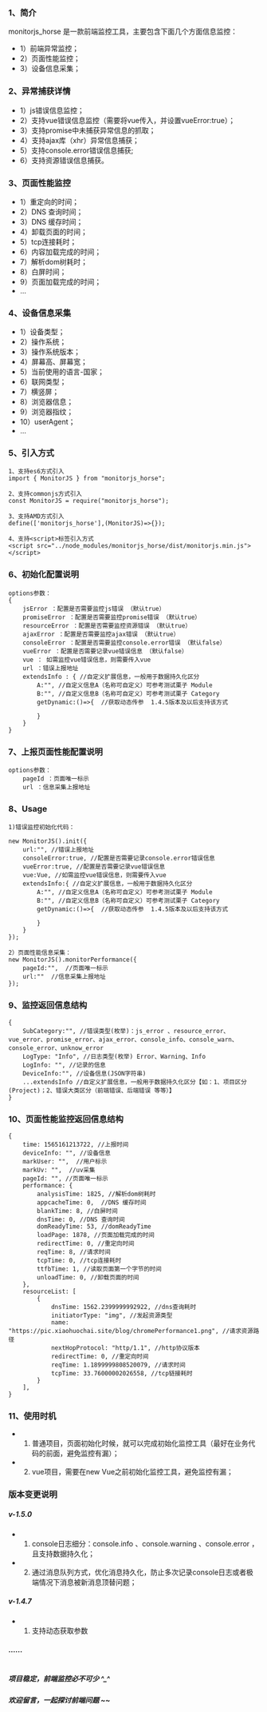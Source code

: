 ### 1、简介
monitorjs_horse 是一款前端监控工具，主要包含下面几个方面信息监控：
* 1）前端异常监控；
* 2）页面性能监控；
* 3）设备信息采集；

### 2、异常捕获详情
* 1）js错误信息监控；
* 2）支持vue错误信息监控（需要将vue传入，并设置vueError:true）；
* 3）支持promise中未捕获异常信息的抓取；
* 4）支持ajax库（xhr）异常信息捕获；
* 5）支持console.error错误信息捕获;
* 6）支持资源错误信息捕获。

### 3、页面性能监控
* 1）重定向的时间；
* 2）DNS 查询时间；
* 3）DNS 缓存时间；
* 4）卸载页面的时间；
* 5）tcp连接耗时；
* 6）内容加载完成的时间；
* 7）解析dom树耗时；
* 8）白屏时间；
* 9）页面加载完成的时间；
* ...

### 4、设备信息采集
* 1）设备类型；
* 2）操作系统；
* 3）操作系统版本；
* 4）屏幕高、屏幕宽；
* 5）当前使用的语言-国家；
* 6）联网类型；
* 7）横竖屏；
* 8）浏览器信息；
* 9）浏览器指纹；
* 10）userAgent；
* ...

### 5、引入方式
```
1、支持es6方式引入
import { MonitorJS } from "monitorjs_horse";

2、支持commonjs方式引入
const MonitorJS = require("monitorjs_horse");

3、支持AMD方式引入
define(['monitorjs_horse'],(MonitorJS)=>{});

4、支持<script>标签引入方式
<script src="../node_modules/monitorjs_horse/dist/monitorjs.min.js"></script>
```

### 6、初始化配置说明
```
options参数：
{
    jsError ：配置是否需要监控js错误 （默认true）
    promiseError ：配置是否需要监控promise错误 （默认true）
    resourceError ：配置是否需要监控资源错误 （默认true）
    ajaxError ：配置是否需要监控ajax错误 （默认true）
    consoleError ：配置是否需要监控console.error错误 （默认false）
    vueError ：配置是否需要记录vue错误信息 （默认false）
    vue ： 如需监控vue错误信息，则需要传入vue
    url ：错误上报地址
    extendsInfo : { //自定义扩展信息，一般用于数据持久化区分
        A:"", //自定义信息A（名称可自定义）可参考测试栗子 Module
        B:"", //自定义信息B（名称可自定义）可参考测试栗子 Category
        getDynamic:()=>{  //获取动态传参  1.4.5版本及以后支持该方式
            
        }
    }
}
```

### 7、上报页面性能配置说明
```
options参数：
    pageId ：页面唯一标示
    url ：信息采集上报地址
```

### 8、Usage
```
1)错误监控初始化代码：

new MonitorJS().init({
    url:"", //错误上报地址
    consoleError:true, //配置是否需要记录console.error错误信息
    vueError:true, //配置是否需要记录vue错误信息
    vue:Vue, //如需监控vue错误信息，则需要传入vue
    extendsInfo:{ //自定义扩展信息，一般用于数据持久化区分
        A:"", //自定义信息A（名称可自定义）可参考测试栗子 Module
        B:"", //自定义信息B（名称可自定义）可参考测试栗子 Category
        getDynamic:()=>{  //获取动态传参  1.4.5版本及以后支持该方式
            
        }
    }
});

2）页面性能信息采集：
new MonitorJS().monitorPerformance({
    pageId:"",  //页面唯一标示
    url:""  //信息采集上报地址
});
```

### 9、监控返回信息结构
```
{
    SubCategory:"", //错误类型(枚举)：js_error 、resource_error、vue_error、promise_error、ajax_error、console_info、console_warn、console_error、unknow_error
    LogType: "Info", //日志类型(枚举) Error、Warning、Info
    LogInfo: "", //记录的信息
    DeviceInfo:"", //设备信息(JSON字符串)
    ...extendsInfo //自定义扩展信息，一般用于数据持久化区分【如：1、项目区分(Project)；2、错误大类区分（前端错误、后端错误 等等）】
}
```
### 10、页面性能监控返回信息结构
```
{
    time: 1565161213722, //上报时间
    deviceInfo: "", //设备信息
    markUser: "",  //用户标示
    markUv: "",  //uv采集
    pageId: "", //页面唯一标示
    performance: {
        analysisTime: 1825, //解析dom树耗时
        appcacheTime: 0,  //DNS 缓存时间
        blankTime: 8, //白屏时间
        dnsTime: 0, //DNS 查询时间
        domReadyTime: 53, //domReadyTime
        loadPage: 1878, //页面加载完成的时间
        redirectTime: 0, //重定向时间
        reqTime: 8, //请求时间
        tcpTime: 0, //tcp连接耗时
        ttfbTime: 1, //读取页面第一个字节的时间
        unloadTime: 0, //卸载页面的时间
    },
    resourceList: [
        {
            dnsTime: 1562.2399999992922, //dns查询耗时
            initiatorType: "img", //发起资源类型
            name: "https://pic.xiaohuochai.site/blog/chromePerformance1.png", //请求资源路径
            nextHopProtocol: "http/1.1", //http协议版本
            redirectTime: 0, //重定向时间
            reqTime: 1.1899999808520079, //请求时间
            tcpTime: 33.76000002026558, //tcp链接耗时
        }
    ],
}
```


### 11、使用时机
* 1) 普通项目，页面初始化时候，就可以完成初始化监控工具（最好在业务代码的前面，避免监控有漏）；
* 2) vue项目，需要在new Vue之前初始化监控工具，避免监控有漏；


### 版本变更说明
##### v-1.5.0  
* 1) console日志细分：console.info 、console.warning 、console.error ，且支持数据持久化；
* 2) 通过消息队列方式，优化消息持久化，防止多次记录console日志或者极端情况下消息被新消息顶替问题；
##### v-1.4.7  
* 1) 支持动态获取参数

#### ……

#

##### 项目稳定，前端监控必不可少 ^_^
##### 欢迎留言，一起探讨前端问题 ~~
